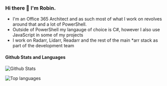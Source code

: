### Hi there 👋 I'm Robin.
 - I'm an Office 365 Architect and as such most of what I work on revolves around that and a lot of PowerShell. 
 - Outside of PowerShell my langauge of choice is C#, however I also use JavaScript in some of my projects
 - I work on Radarr, Lidarr, Readarr and the rest of the main *arr stack as part of the development team
 

#### Github Stats and Languages
 ![Github Stats](https://github-readme-stats.vercel.app/api?username=RobinDadswell&count_private=true&show_icons=true&theme=dark&hide_border=true)

 ![Top languages](https://github-readme-stats.vercel.app/api/top-langs/?username=RobinDadswell&count_private=true&theme=dark&hide_border=true)

<!--
**RobinDadswell/RobinDadswell** is a ✨ _special_ ✨ repository because its `README.md` (this file) appears on your GitHub profile.

Here are some ideas to get you started:

- 🔭 I’m currently working on ...
- 🌱 I’m currently learning ...
- 👯 I’m looking to collaborate on ...
- 🤔 I’m looking for help with ...
- 💬 Ask me about ...
- 📫 How to reach me: ...
- 😄 Pronouns: ...
- ⚡ Fun fact: ...
-->
